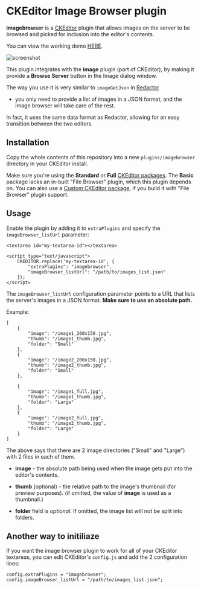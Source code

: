 # CKEditor Image Browser plugin

**imagebrowser** is a [CKEditor](http://ckeditor.com/) plugin that allows images on the server to be browsed and picked for inclusion into the editor's contents.

You can view the working demo [HERE](http://devture.com/projects/ckeditor-imagebrowser).

![screenshot](https://raw2.github.com/spantaleev/ckeditor-imagebrowser/demo/ckeditor-imagebrowser-screenshot.jpg)

This plugin integrates with the **image** plugin (part of CKEditor), by making it provide a **Browse Server** button in the Image dialog window.

The way you use it is very similar to `imageGetJson` in [Redactor](http://imperavi.com/redactor/)
- you only need to provide a list of images in a JSON format, and the image browser will take care of the rest.

In fact, it uses the same data format as Redactor, allowing for an easy transition between the two editors.

## Installation

Copy the whole contents of this repository into a new `plugins/imagebrowser` directory in your CKEditor install.

Make sure you're using the **Standard** or **Full** [CKEditor packages](http://ckeditor.com/download).
The **Basic** package lacks an in-built "File Browser" plugin, which this plugin depends on. You can also use a [Custom CKEditor package](http://ckeditor.com/builder>), if you build it with "File Browser" plugin support.

## Usage

Enable the plugin by adding it to `extraPlugins` and specify the `imageBrowser_listUrl` parameter:

	<textarea id="my-textarea-id"></textarea>

	<script type="text/javascript">
		CKEDITOR.replace('my-textarea-id', {
			"extraPlugins": "imagebrowser",
			"imageBrowser_listUrl": "/path/to/images_list.json"
		});
	</script>

The `imageBrowser_listUrl` configuration parameter points to a URL that lists the server's images in a JSON format.
**Make sure to use an absolute path.**

Example:

	[
		{
			"image": "/image1_200x150.jpg",
			"thumb": "/image1_thumb.jpg",
			"folder": "Small"
		},
		{
			"image": "/image2_200x150.jpg",
			"thumb": "/image2_thumb.jpg",
			"folder": "Small"
		},

		{
			"image": "/image1_full.jpg",
			"thumb": "/image1_thumb.jpg",
			"folder": "Large"
		},
		{
			"image": "/image2_full.jpg",
			"thumb": "/image2_thumb.jpg",
			"folder": "Large"
		}
	]

The above says that there are 2 image directories ("Small" and "Large") with 2 files in each of them.

 * **image** - the absolute path being used when the image gets put into the editor's contents.

 * **thumb** (optional) - the relative path to the image's thumbnail (for preview purposes). (if omitted, the value of **image** is used as a thumbnail.)

 * **folder** field is *optional*. If omitted, the image list will not be split into folders.


## Another way to initiliaze


If you want the image browser plugin to work for all of your CKEditor textareas, you can edit CKEditor's `config.js` and add the 2 configuration lines:

	config.extraPlugins = "imagebrowser";
	config.imageBrowser_listUrl = "/path/to/images_list.json";
